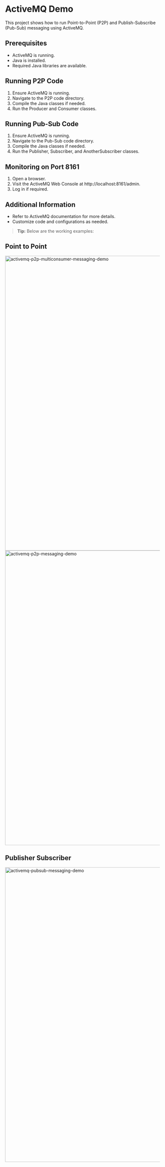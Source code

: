 # ActiveMQ Demo

This project shows how to run Point-to-Point (P2P) and Publish-Subscribe (Pub-Sub) messaging using ActiveMQ.

## Prerequisites

- ActiveMQ is running.
- Java is installed.
- Required Java libraries are available.

## Running P2P Code

1. Ensure ActiveMQ is running.
2. Navigate to the P2P code directory.
3. Compile the Java classes if needed.
4. Run the Producer and Consumer classes.

## Running Pub-Sub Code

1. Ensure ActiveMQ is running.
2. Navigate to the Pub-Sub code directory.
3. Compile the Java classes if needed.
4. Run the Publisher, Subscriber, and AnotherSubscriber classes.

## Monitoring on Port 8161

1. Open a browser.
2. Visit the ActiveMQ Web Console at http://localhost:8161/admin.
3. Log in if required.

## Additional Information

- Refer to ActiveMQ documentation for more details.
- Customize code and configurations as needed.

> **Tip:** Below are the working examples:

## Point to Point
<img width="960" alt="activemq-p2p-multiconsumer-messaging-demo" src="https://github.com/SheikhSuhail19/ActiveMQ/assets/70643928/07e49c76-4d8e-4a98-b5e2-7f86649a0cf7">
<img width="960" alt="activemq-p2p-messaging-demo" src="https://github.com/SheikhSuhail19/ActiveMQ/assets/70643928/739cbf50-15ae-47d8-82ea-91afbb5ae75c">


## Publisher Subscriber
<img width="960" alt="activemq-pubsub-messaging-demo" src="https://github.com/SheikhSuhail19/ActiveMQ/assets/70643928/c6439ce1-4d75-4f7b-be90-8d4b1dc3133e">
